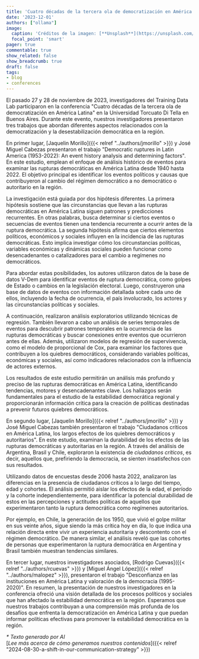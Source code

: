 ```yaml
---
title: 'Cuatro décadas de la tercera ola de democratización en América Latina: Aportes desde el Training Data Lab'
date: '2023-12-01'
authors: ["ollama"]
image:
  caption: 'Créditos de la imagen: [**Unsplash**](https://unsplash.com/photos/cars-on-road-near-city-buildings-during-daytime-QhQ4WgX77G0)'
  focal_point: 'smart'
pager: true
commentable: true
show_related: false
show_breadcrumb: true
draft: false
tags:
- blog
- conferences
---
```


El pasado 27 y 28 de noviembre de 2023, investigadores del Training Data Lab participaron en la conferencia "Cuatro décadas de la tercera ola de democratización en América Latina" en la Universidad Torcuato Di Tella en Buenos Aires. Durante este evento, nuestros investigadores presentaron tres trabajos que abordan diferentes aspectos relacionados con la democratización y la desestabilización democrática en la región.

<!--more-->

En primer lugar, [Jaquelin Morillo]({{< relref "../authors/jmorillo" >}}) y José Miguel Cabezas presentaron el trabajo "Democratic ruptures in Latin America (1953-2022): An event history analysis and determining factors". En este estudio, emplean el enfoque de análisis histórico de eventos para examinar las rupturas democráticas en América Latina desde 1940 hasta 2022. El objetivo principal es identificar los eventos políticos y causas que contribuyeron al cambio del régimen democrático a no democrático o autoritario en la región.

La investigación está guiada por dos hipótesis diferentes. La primera hipótesis sostiene que las circunstancias que llevan a las rupturas democráticas en América Latina siguen patrones y predicciones recurrentes. En otras palabras, busca determinar si ciertos eventos o secuencias de eventos tienen una tendencia recurrente a ocurrir antes de la ruptura democrática. La segunda hipótesis afirma que ciertos elementos políticos, económicos y sociales influyen en la incidencia de las rupturas democráticas. Esto implica investigar cómo los circunstancias políticas, variables económicas y dinámicas sociales pueden funcionar como desencadenantes o catalizadores para el cambio a regímenes no democráticos.

Para abordar estas posibilidades, los autores utilizaron datos de la base de datos V-Dem para identificar eventos de ruptura democrática, como golpes de Estado o cambios en la legislación electoral. Luego, construyeron una base de datos de eventos con información detallada sobre cada uno de ellos, incluyendo la fecha de ocurrencia, el país involucrado, los actores y las circunstancias políticas y sociales.

A continuación, realizaron análisis exploratorios utilizando técnicas de regresión. También llevaron a cabo un análisis de series temporales de eventos para descubrir patrones temporales en la ocurrencia de las rupturas democráticas y buscar conexiones entre eventos que ocurrieron antes de ellas. Además, utilizaron modelos de regresión de supervivencia, como el modelo de proporcional de Cox, para examinar los factores que contribuyen a los quiebres democráticos, considerando variables políticas, económicas y sociales, así como indicadores relacionados con la influencia de actores externos.

Los resultados de este estudio permitirán un análisis más profundo y preciso de las rupturas democráticas en América Latina, identificando tendencias, motores y desencadenantes clave. Los hallazgos serán fundamentales para el estudio de la estabilidad democrática regional y proporcionarán información crítica para la creación de políticas destinadas a prevenir futuros quiebres democráticos.

En segundo lugar, [Jaquelin Morillo]({{< relref "../authors/jmorillo" >}}) y José Miguel Cabezas también presentaron el trabajo "Ciudadanos críticos en América Latina, los largos efectos de los quiebres democráticos y autoritarios". En este estudio, examinan la durabilidad de los efectos de las rupturas democráticas y autoritarias en la región. A través del análisis de Argentina, Brasil y Chile, exploraron la existencia de *ciudadanos críticos*, es decir, aquellos que, prefiriendo la democracia, se sienten insatisfechos con sus resultados.

Utilizando datos de encuestas desde 2006 hasta 2022, analizaron las diferencias en la presencia de ciudadanos críticos a lo largo del tiempo, edad y cohortes. El análisis permitió aislar los efectos de la edad, el período y la cohorte independientemente, para identificar la potencial durabilidad de estos en las percepciones y actitudes políticas de aquellos que experimentaron tanto la ruptura democrática como regímenes autoritarios.

Por ejemplo, en Chile, la generación de los 1950, que vivió el golpe militar en sus veinte años, sigue siendo la más crítica hoy en día, lo que indica una relación directa entre vivir un experiencia autoritaria y descontento con el régimen democrático. De manera similar, el análisis reveló que las cohortes de personas que experimentaron la ruptura democrática en Argentina y Brasil también muestran tendencias similares.

En tercer lugar, nuestros investigadores asociados, [Rodrigo Cuevas]({{< relref "../authors/rcuevas" >}}) y [Miguel Ángel López]({{< relref "../authors/malopez" >}}), presentaron el trabajo "Desconfianza en las instituciones en América Latina y valoración de la democracia (1995-2020)".  En resumen, la presentación de nuestros investigadores en la conferencia ofreció una visión detallada de los procesos políticos y sociales que han afectado la estabilidad democrática en la región. Esperamos que nuestros trabajos contribuyan a una comprensión más profunda de los desafíos que enfrenta la democratización en América Latina y que puedan informar políticas efectivas para promover la estabilidad democrática en la región.

_* Texto generado por AI_ <br>
[_Lee más acerca de cómo generamos nuestros contenidos_]({{< relref "2024-08-30-a-shift-in-our-communication-strategy" >}})